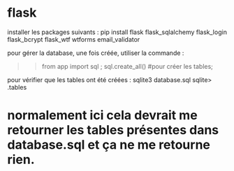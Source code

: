 # flask
installer les packages suivants : 
pip install flask flask_sqlalchemy flask_login flask_bcrypt flask_wtf wtforms email_validator

pour gérer la database, une fois créée, utiliser la commande :
>> from app import sql ;
>> sql.create_all() #pour créer les tables;

pour vérifier que les tables ont été créées : 
sqlite3 database.sql
sqlite> .tables
# normalement ici cela devrait me retourner les tables présentes dans database.sql et ça ne me retourne rien. 
